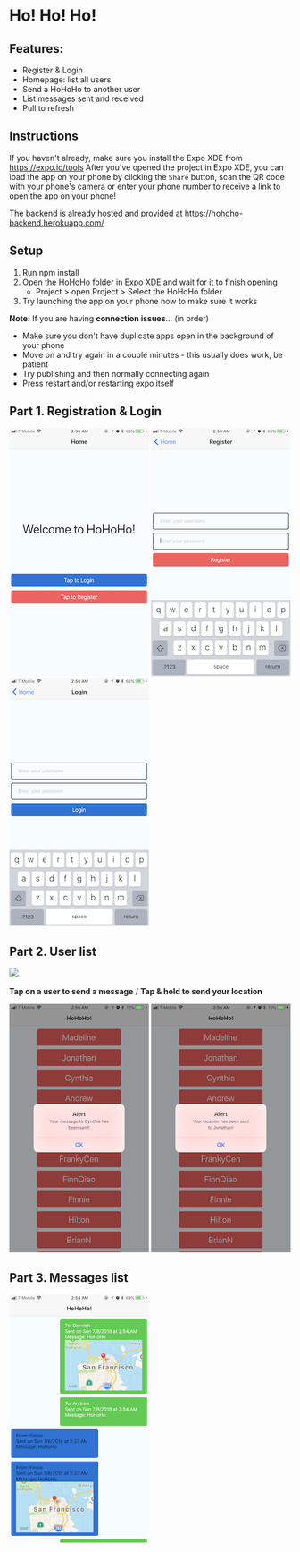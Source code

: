 # Ho! Ho! Ho!

## Features:

- Register & Login
- Homepage: list all users
- Send a HoHoHo to another user
- List messages sent and received
- Pull to refresh

## Instructions

If you haven't already, make sure you install the Expo XDE from https://expo.io/tools
After you've opened the project in Expo XDE, you can load the app on your phone by
clicking the `Share` button, scan the QR code with your phone's camera or enter your phone number to receive a link to open the app on your phone!

The backend is already hosted and provided at https://hohoho-backend.herokuapp.com/

## Setup

1. Run npm install
2. Open the HoHoHo folder in Expo XDE and wait for it to finish opening
    - Project > open Project > Select the HoHoHo folder
5. Try launching the app on your phone now to make sure it works

**Note:** If you are having **connection issues**... (in order)
  - Make sure you don't have duplicate apps open in the background of your phone
  - Move on and try again in a couple minutes \- this usually does work, be patient
  - Try publishing and then normally connecting again
  - Press restart and/or restarting expo itself

## Part 1. Registration & Login

![](img/HomeScreen.png) ![](img/RegisterScreen.png) ![](img/LoginScreen.png)

## Part 2. User list

![](img/UserScreen.png)

**Tap on a user to send a message** / **Tap & hold to send your location**

![](img/SendMessage.png) ![](img/SendLocation.png)

## Part 3. Messages list

![](img/MessagesScreen.png)